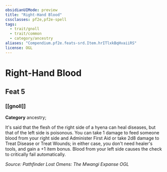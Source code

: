 ```yaml
---
obsidianUIMode: preview
title: "Right-Hand Blood"
cssclasses: pf2e,pf2e-spell
tags:
  - trait/gnoll
  - trait/common
  - category/ancestry
aliases: "Compendium.pf2e.feats-srd.Item.hrITlxkBqHvaiiRS"
license: OGL
---
```

# Right-Hand Blood
## Feat 5
### [[gnoll]]

**Category** ancestry; 




It's said that the flesh of the right side of a hyena can heal diseases, but that of the left side is poisonous. You can take 1 damage to feed someone blood from your right side and Administer First Aid or take 2d8 damage to Treat Disease or Treat Wounds; in either case, you don't need healer's tools, and gain a +1 item bonus. Blood from your left side causes the check to critically fail automatically.

*Source: Pathfinder Lost Omens: The Mwangi Expanse*
*OGL*